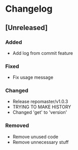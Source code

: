 # Changelog

## [Unreleased]

### Added

- Add log from commit feature

### Fixed

- Fix usage message

### Changed

- Release repomaster/v1.0.3
- TRYING TO MAKE HISTORY
- Changed 'get' to 'version'

### Removed

- Remove unused code
- Remove unnecessary stuff


